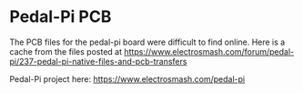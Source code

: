 # Pedal-Pi PCB

The PCB files for the pedal-pi board were difficult to find online. Here is a cache from the files posted at https://www.electrosmash.com/forum/pedal-pi/237-pedal-pi-native-files-and-pcb-transfers

Pedal-Pi project here: https://www.electrosmash.com/pedal-pi

